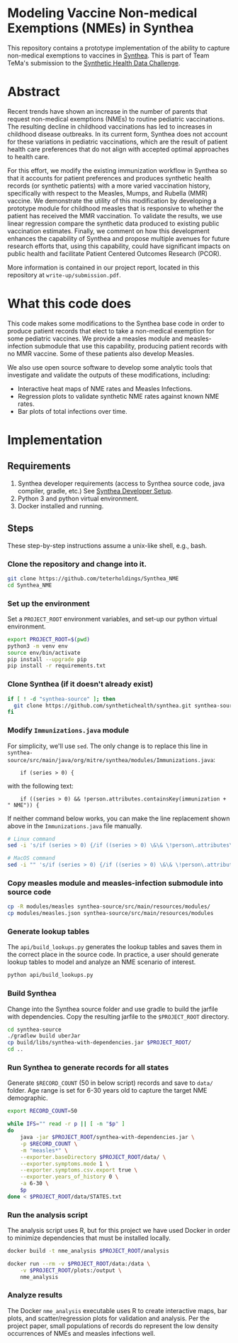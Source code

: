 # Modeling Vaccine Non-medical Exemptions (NMEs) in Synthea

This repository contains a prototype implementation of the ability to capture non-medical exemptions to vaccines in [Synthea](https://github.com/synthetichealth/synthea).  This is part of Team TeMa's submission to the [Synthetic Health Data Challenge](https://www.challenge.gov/challenge/synthetic-health-data-challenge/).


# Abstract

Recent trends have shown an increase in the number of parents that request non-medical exemptions (NMEs) to routine pediatric vaccinations.  The resulting decline in childhood vaccinations has led to increases in childhood disease outbreaks.  In its current form, Synthea does not account for these variations in pediatric vaccinations, which are the result of patient health care preferences that do not align with accepted optimal approaches to health care. 

For this effort, we modify the existing immunization workflow in Synthea so that it accounts for patient preferences and produces synthetic health records (or synthetic patients) with a more varied vaccination history, specifically with respect to the Measles, Mumps, and Rubella (MMR) vaccine.  We demonstrate the utility of this modification by developing a prototype module for childhood measles that is responsive to whether the patient has received the MMR vaccination.  To validate the results, we use linear regression compare the synthetic data produced to existing public vaccination estimates.  Finally, we comment on how this development enhances the capability of Synthea and propose multiple avenues for future research efforts that, using this capability, could have significant impacts on public health and facilitate Patient Centered Outcomes Research (PCOR).

More information is contained in our project report, located in this repository at `write-up/submission.pdf`.

# What this code does

This code makes some modifications to the Synthea base code in order to produce patient records that elect to take a non-medical exemption for some pediatric vaccines.  We provide a measles module and measles-infection submodule that use this capability, producing patient records with no MMR vaccine.  Some of these patients also develop Measles.  

We also use open source software to develop some analytic tools that investigate and validate the outputs of these modifications, including:
* Interactive heat maps of NME rates and Measles Infections.
* Regression plots to validate synthetic NME rates against known NME rates.
* Bar plots of total infections over time.

# Implementation

## Requirements

1. Synthea developer requirements (access to Synthea source code, java compiler, gradle, etc.)  See [Synthea Developer Setup](https://github.com/synthetichealth/synthea/wiki/Developer-Setup-and-Running).
1. Python 3 and python virtual environment.
1. Docker installed and running.

## Steps

These step-by-step instructions assume a unix-like shell, e.g., bash.

### Clone the repository and change into it.

```bash
git clone https://github.com/teterholdings/Synthea_NME
cd Synthea_NME
```

### Set up the environment

Set a `PROJECT_ROOT` environment variables, and set-up our python virtual environment.

```bash
export PROJECT_ROOT=$(pwd)
python3 -m venv env
source env/bin/activate
pip install --upgrade pip
pip install -r requirements.txt
```

### Clone Synthea (if it doesn't already exist)

```bash
if [ ! -d "synthea-source" ]; then
  git clone https://github.com/synthetichealth/synthea.git synthea-source
fi
```

### Modify `Immunizations.java` module

For simplicity, we'll use `sed`.  The only change is to replace this line in `synthea-source/src/main/java/org/mitre/synthea/modules/Immunizations.java`:
```
    if (series > 0) {
```
with the following text:
```
    if ((series > 0) && !person.attributes.containsKey(immunization + " NME")) {
```

If neither command below works, you can make the line replacement shown above in the `Immunizations.java` file manually.
```bash
# Linux command
sed -i 's/if (series > 0) {/if ((series > 0) \&\& \!person\.attributes\.containsKey(immunization + " NME")) {/g' synthea-source/src/main/java/org/mitre/synthea/modules/Immunizations.java
```

```bash
# MacOS command
sed -i "" 's/if (series > 0) {/if ((series > 0) \&\& \!person\.attributes\.containsKey(immunization + " NME")) {/g' synthea-source/src/main/java/org/mitre/synthea/modules/Immunizations.java
```


### Copy measles module and measles-infection submodule into source code

```bash
cp -R modules/measles synthea-source/src/main/resources/modules/
cp modules/measles.json synthea-source/src/main/resources/modules
```

### Generate lookup tables

The `api/build_lookups.py` generates the lookup tables and saves them in the correct place in the source code.  In practice, a user should generate lookup tables to model and analyze an NME scenario of interest.

```bash
python api/build_lookups.py
```

### Build Synthea

Change into the Synthea source folder and use gradle to build the jarfile with dependencies.  Copy the resulting jarfile to the `$PROJECT_ROOT` directory.

```bash
cd synthea-source
./gradlew build uberJar
cp build/libs/synthea-with-dependencies.jar $PROJECT_ROOT/
cd ..
```

### Run Synthea to generate records for all states

Generate `$RECORD_COUNT` (50 in below script) records and save to `data/` folder.  Age range is set for 6-30 years old to capture the target NME demographic.

```bash
export RECORD_COUNT=50

while IFS="" read -r p || [ -n "$p" ]
do
	java -jar $PROJECT_ROOT/synthea-with-dependencies.jar \
	-p $RECORD_COUNT \
	-m "measles*" \
	--exporter.baseDirectory $PROJECT_ROOT/data/ \
	--exporter.symptoms.mode 1 \
	--exporter.symptoms.csv.export true \
	--exporter.years_of_history 0 \
	-a 6-30 \
	$p
done < $PROJECT_ROOT/data/STATES.txt
```

### Run the analysis script

The analysis script uses R, but for this project we have used Docker in order to minimize dependencies that must be installed locally.

```bash
docker build -t nme_analysis $PROJECT_ROOT/analysis

docker run --rm -v $PROJECT_ROOT/data:/data \
    -v $PROJECT_ROOT/plots:/output \
    nme_analysis
```

### Analyze results

The Docker `nme_analysis` executable uses R to create interactive maps, bar plots, and scatter/regression plots for validation and analysis.  Per the project paper, small populations of records do represent the low density occurrences of NMEs and measles infections well.

